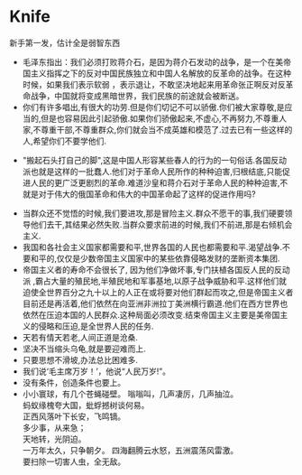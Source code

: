# Knife
新手第一发，估计全是弱智东西
* 毛泽东指出：我们必须打败蒋介石，是因为蒋介石发动的战争，是一个在美帝国主义指挥之下的反对中国民族独立和中国人名解放的反革命的战争。在这种时候，如果我们表示软弱 ，表示退让，不敢坚决地起来用革命张正啊反对反革命战争，中国就将变成黑暗世界，我们民族的前途就会被断送。
* 你们有许多唱出,有很大的功劳.但是你们切记不可以骄傲.你们被大家尊敬,是应当的,但是也容易因此引起骄傲.如果你们骄傲起来,不虚心,不再努力,不尊重人家,不尊重干部,不尊重群众,你们就会当不成英雄和模范了.过去已有一些这样的人,希望你们不要学他们.
- "搬起石头打自己的脚",这是中国人形容某些春人的行为的一句俗话.各国反动派也就是这样的一批蠢人.他们对于革命人民所作的种种迫害,归根结底,只能促进人民的更广泛更剧烈的革命.难道沙皇和蒋介石对于革命人民的种种迫害,不就是对于伟大的俄国革命和伟大的中国革命起了这样的促进作用吗?
* 当群众还不觉悟的时候,我们要进攻,那是冒险主义.群众不愿干的事,我们硬要领导他们去干,其结果必然失败.当群众要求前进的时候,我们不前进,那是右倾机会主义.
* 我国和各社会主义国家都需要和平,世界各国的人民也都需要和平.渴望战争.不要和平的,仅仅是少数帝国主义国家中的某些依靠侵略发财的垄断资本集团.
* 帝国主义者的寿命不会很长了, 因为他们净做坏事,专门扶植各国反人民的反动派 ,霸占大量的殖民地,半殖民地和军事基地,以原子战争威胁和平.这样他们就迫使全世界百分之九十以上的人正在或将要对他们群起而攻之,但是帝国主义者目前还是再活着,他们依然在向亚洲非洲拉丁美洲横行霸道.他们在西方世界也依然在压迫本国的人民群众.这种局面必须改变.结束帝国主义主要是美帝国主义的侵略和压迫,是全世界人民的任务.
* 天若有情天若老,人间正道是沧桑.
* 坚决不当缩头乌龟,就是要迎难而上.
* 只要思想不滑坡,办法总比困难多.
* 我们说‘毛主席万岁！’，他说“人民万岁!”。
* 没有条件，创造条件也要上。
* 小小寰球，有几个苍蝇碰壁。
  嗡嗡叫，几声凄厉，几声抽泣。  
  蚂蚁缘槐夸大国，蚍蜉撼树谈何易。  
  正西风落叶下长安，飞鸣镝。  
  多少事，从来急；  
  天地转，光阴迫。  
  一万年太久，只争朝夕。 
  四海翻腾云水怒，五洲震荡风雷激。  
  要扫除一切害人虫，全无敌。
